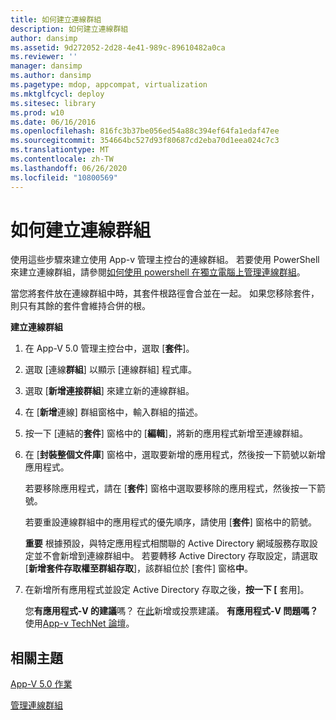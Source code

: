 ```yaml
---
title: 如何建立連線群組
description: 如何建立連線群組
author: dansimp
ms.assetid: 9d272052-2d28-4e41-989c-89610482a0ca
ms.reviewer: ''
manager: dansimp
ms.author: dansimp
ms.pagetype: mdop, appcompat, virtualization
ms.mktglfcycl: deploy
ms.sitesec: library
ms.prod: w10
ms.date: 06/16/2016
ms.openlocfilehash: 816fc3b37be056ed54a88c394ef64fa1edaf47ee
ms.sourcegitcommit: 354664bc527d93f80687cd2eba70d1eea024c7c3
ms.translationtype: MT
ms.contentlocale: zh-TW
ms.lasthandoff: 06/26/2020
ms.locfileid: "10800569"
---
```

# 如何建立連線群組


使用這些步驟來建立使用 App-v 管理主控台的連線群組。 若要使用 PowerShell 來建立連線群組，請參閱[如何使用 powershell 在獨立電腦上管理連線群組](how-to-manage-connection-groups-on-a-stand-alone-computer-by-using-powershell.md)。

當您將套件放在連線群組中時，其套件根路徑會合並在一起。 如果您移除套件，則只有其餘的套件會維持合併的根。

**建立連線群組**

1.  在 App-V 5.0 管理主控台中，選取 [**套件**]。

2.  選取 [連線**群組**] 以顯示 [連線群組] 程式庫。

3.  選取 [**新增連接群組**] 來建立新的連線群組。

4.  在 [**新增**連線] 群組窗格中，輸入群組的描述。

5.  按一下 [連結的**套件**] 窗格中的 [**編輯**]，將新的應用程式新增至連線群組。

6.  在 [**封裝整個文件庫**] 窗格中，選取要新增的應用程式，然後按一下箭號以新增應用程式。

    若要移除應用程式，請在 [**套件**] 窗格中選取要移除的應用程式，然後按一下箭號。

    若要重設連線群組中的應用程式的優先順序，請使用 [**套件**] 窗格中的箭號。

    **重要** 根據預設，與特定應用程式相關聯的 Active Directory 網域服務存取設定並不會新增到連線群組中。 若要轉移 Active Directory 存取設定，請選取 [**新增套件存取權至群組存取**]，該群組位於 [套件] 窗格**中**。

     

7.  在新增所有應用程式並設定 Active Directory 存取之後，**按一下 [** 套用]。

    您**有應用程式-V 的建議**嗎？ 在[此](http://appv.uservoice.com/forums/280448-microsoft-application-virtualization)新增或投票建議。 **有應用程式-V 問題嗎？** 使用[App-v TechNet 論壇](https://social.technet.microsoft.com/Forums/home?forum=mdopappv)。

## 相關主題


[App-V 5.0 作業](operations-for-app-v-50.md)

[管理連線群組](managing-connection-groups.md)

 

 





